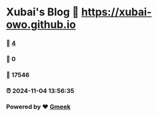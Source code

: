 # Xubai's Blog :link: https://xubai-owo.github.io 
### :page_facing_up: [4](https://xubai-owo.github.io/tag.html) 
### :speech_balloon: 0 
### :hibiscus: 17546 
### :alarm_clock: 2024-11-04 13:56:35 
### Powered by :heart: [Gmeek](https://github.com/Meekdai/Gmeek)
